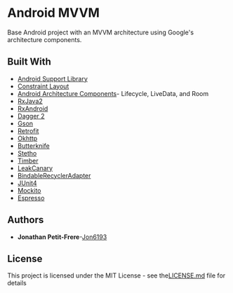 # Android MVVM

Base Android project with an MVVM architecture using Google's architecture components.

## Built With

* [Android Support Library](https://developer.android.com/topic/libraries/support-library/index.html)
* [Constraint Layout](https://developer.android.com/training/constraint-layout/index.html)
* [Android Architecture Components](https://developer.android.com/topic/libraries/architecture/index.html)- Lifecycle, LiveData, and Room 
* [RxJava2](https://github.com/ReactiveX/RxJava)
* [RxAndroid](https://github.com/ReactiveX/RxAndroid)  
* [Dagger 2](https://google.github.io/dagger/)  
* [Gson](https://github.com/google/gson)  
* [Retrofit](http://square.github.io/retrofit/)  
* [Okhttp](http://square.github.io/okhttp/)  
* [Butterknife](http://jakewharton.github.io/butterknife/)  
* [Stetho](http://facebook.github.io/stetho/)  
* [Timber](https://github.com/JakeWharton/timber)  
* [LeakCanary](https://github.com/square/leakcanary)  
* [BindableRecyclerAdapter](https://github.com/AndrewReitz/velcro-parts)  
* [JUnit4](http://junit.org/junit4/)  
* [Mockito](http://site.mockito.org/)  
* [Espresso](https://google.github.io/android-testing-support-library/docs/espresso/)  

## Authors

* **Jonathan Petit-Frere**-[Jon6193](https://github.com/jon6193)

## License

This project is licensed under the MIT License - see the[LICENSE.md](LICENSE.md) file for details
